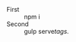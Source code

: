 <dl>
  <dt>First</dt>
  <dd>npm i</dd>

  <dt>Second</dt>
  <dd>gulp serve<em>tags</em>.</dd>
</dl>
